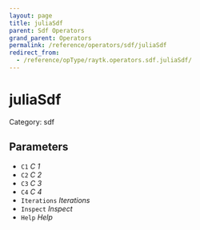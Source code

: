 ```yaml
---
layout: page
title: juliaSdf
parent: Sdf Operators
grand_parent: Operators
permalink: /reference/operators/sdf/juliaSdf
redirect_from:
  - /reference/opType/raytk.operators.sdf.juliaSdf/
---
```


# juliaSdf

Category: sdf



## Parameters

* `C1` *C 1*
* `C2` *C 2*
* `C3` *C 3*
* `C4` *C 4*
* `Iterations` *Iterations*
* `Inspect` *Inspect*
* `Help` *Help*